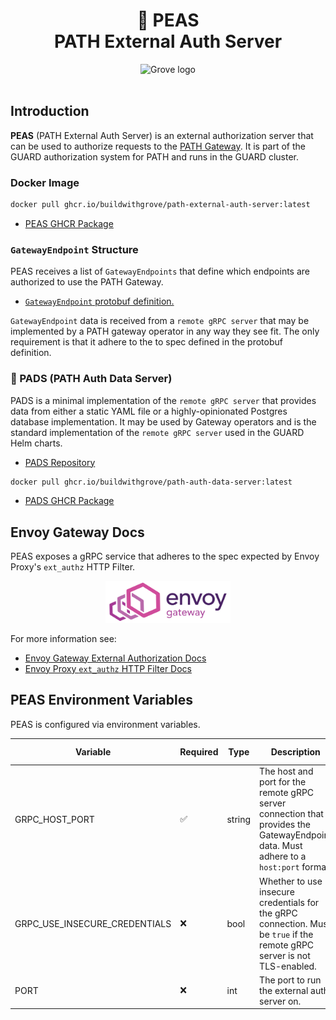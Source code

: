 <div align="center">
<h1>🫛 PEAS<br/>PATH External Auth Server</h1>
<img src="https://storage.googleapis.com/grove-brand-assets/Presskit/Logo%20Joined-2.png" alt="Grove logo" width="500"/>

</div>
<br/>

## Introduction

**PEAS** (PATH External Auth Server) is an external authorization server that can be used to authorize requests to the [PATH Gateway](https://github.com/buildwithgrove/path). It is part of the GUARD authorization system for PATH and runs in the GUARD cluster.

### Docker Image

```bash
docker pull ghcr.io/buildwithgrove/path-external-auth-server:latest
```

- [PEAS GHCR Package](https://github.com/orgs/buildwithgrove/packages/container/package/path-external-auth-server)

### `GatewayEndpoint` Structure

PEAS receives a list of `GatewayEndpoints` that define which endpoints are authorized to use the PATH Gateway.

- [`GatewayEndpoint` protobuf definition.](https://github.com/buildwithgrove/path-external-auth-server/blob/main/proto/gateway_endpoint.proto)

`GatewayEndpoint` data is received from a `remote gRPC server` that may be implemented by a PATH gateway operator in any way they see fit. The only requirement is that it adhere to the to spec defined in the protobuf definition. 

### 🐾 PADS (PATH Auth Data Server)

PADS is a minimal implementation of the `remote gRPC server` that provides data from either a static YAML file or a highly-opinionated Postgres database implementation. It may be used by Gateway operators and is the standard implementation of the `remote gRPC server` used in the GUARD Helm charts.

- [PADS Repository](https://github.com/buildwithgrove/path-auth-data-server)

```bash
docker pull ghcr.io/buildwithgrove/path-auth-data-server:latest
```

- [PADS GHCR Package](https://github.com/orgs/buildwithgrove/packages/container/package/path-auth-data-server)

## Envoy Gateway Docs

PEAS exposes a gRPC service that adheres to the spec expected by Envoy Proxy's `ext_authz` HTTP Filter.

<div align="center">
  <a href="https://www.envoyproxy.io/docs/envoy/latest/">
    <img src="https://raw.githubusercontent.com/cncf/artwork/refs/heads/main/projects/envoy/envoy-gateway/horizontal/color/envoy-gateway-horizontal-color.svg" alt="Envoy logo" width="200"/>
  </a>
</div>

For more information see:
- [Envoy Gateway External Authorization Docs](https://gateway.envoyproxy.io/docs/tasks/security/ext-auth/)
- [Envoy Proxy `ext_authz` HTTP Filter Docs](https://www.envoyproxy.io/docs/envoy/latest/configuration/http/http_filters/ext_authz_filter)

## PEAS Environment Variables

PEAS is configured via environment variables.

| Variable                      | Required | Type   | Description                                                                                                                          | Example          | Default Value |
| ----------------------------- | -------- | ------ | ------------------------------------------------------------------------------------------------------------------------------------ | ---------------- | ------------- |
| GRPC_HOST_PORT                | ✅        | string | The host and port for the remote gRPC server connection that provides the GatewayEndpoint data. Must adhere to a `host:port` format. | guard-pads:10002 | -             |
| GRPC_USE_INSECURE_CREDENTIALS | ❌        | bool   | Whether to use insecure credentials for the gRPC connection. Must be `true` if the remote gRPC server is not TLS-enabled.            | `true`           | `false`       |
| PORT                          | ❌        | int    | The port to run the external auth server on.                                                                                         | 10001            | 10001         |
